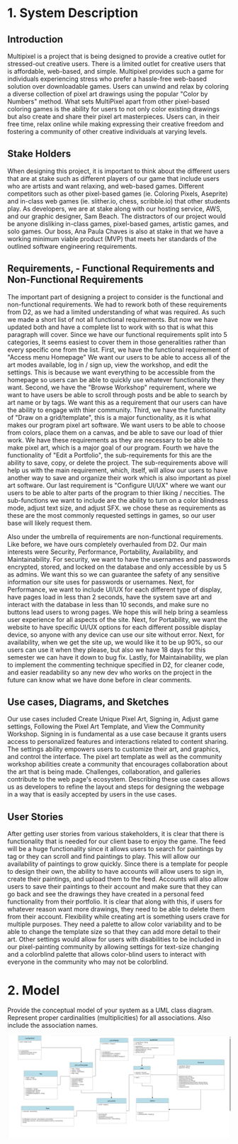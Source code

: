 # 1. System Description

## Introduction 
  
Multipixel is a project that is being designed to provide a creative outlet for stressed-out creative users. There is a limited outlet for creative users that is affordable, web-based, and simple. Multipixel provides such a game for individuals experiencing stress who prefer a hassle-free web-based solution over downloadable games. Users can unwind and relax by coloring a diverse collection of pixel art drawings using the popular "Color by Numbers" method. What sets MultiPixel apart from other pixel-based coloring games is the ability for users to not only color existing drawings but also create and share their pixel art masterpieces. Users can, in their free time, relax online while making expressing their creative freedom and fostering a community of other creative individuals at varying levels. 

## Stake Holders 

When designing this project, it is important to think about the different users that are at stake such as different players of our game that include users who are artists and want relaxing, and web-based games. Different competitors such as other pixel-based games (ie. Coloring Pixels, Aseprite) and in-class web games (ie. slither.io, chess, scribble.io) that other students play. As developers, we are at stake along with our hosting service, AWS, and our graphic designer, Sam Beach. The distractors of our project would be anyone disliking in-class games, pixel-based games, artistic games, and solo games. Our boss, Ana Paula Chaves is also at stake in that we have a working minimum viable product (MVP) that meets her standards of the outlined software engineering requirements. 

## Requirements, - Functional Requirements and Non-Functional Requirements 
  
The important part of designing a project to consider is the functional and non-functional requirements. We had to rework both of these requirements from D2, as we had a limited understanding of what was required. As such we made a short list of not all functional requirements. But now we have updated both and have a complete list to work with so that is what this paragraph will cover. Since we have our functional requirements split into 5 categories, It seems easiest to cover them in those generalities rather than every specific one from the list. First, we have the functional requirement of "Access menu Homepage" We want our users to be able to access all of the art modes available, log in / sign up, view the workshop, and edit the settings. This is because we want everything to be accessible from the homepage so users can be able to quickly use whatever functionality they want. Second, we have the "Browse Workshop" requirement, where we want to have users be able to scroll through posts and be able to search by art name or by tags. We want this as a requirement that our users can have the ability to engage with thier community. Third, we have the functionality of "Draw on a grid/template", this is a major functionality, as it is what makes our program pixel art software. We want users to be able to choose from colors, place them on a canvas, and be able to save our load of thier work. We have these requirements as they are necessary to be able to make pixel art, which is a major goal of our program. Fourth we have the functionality of "Edit a Portfolio", the sub-requirements for this are the ability to save, copy, or delete the project. The sub-requirements above will help us with the main requirement, which, itself, will allow our users to have another way to save and organize their work which is also important as pixel art software. Our last requirement is "Configure UI/UX" where we want our users to be able to alter parts of the program to thier liking / neccities. The sub-functions we want to include are the ability to turn on a color blindness mode, adjust text size, and adjust SFX. we chose these as requirements as these are the most commonly requested settings in games, so our user base will likely request them.

Also under the umbrella of requirements are non-functional requirements. Like before, we have ours completely overhauled from D2. Our main interests were Security, Performance, Portability, Availability, and Maintainability. For security, we want to have the usernames and passwords encrypted, stored, and locked on the database and only accessible by us 5 as admins. We want this so we can guarantee the safety of any sensitive information our site uses for passwords or usernames. Next, for Performance, we want to include UI/UX for each different type of display, have pages load in less than 2 seconds, have the system save art and interact with the database in less than 10 seconds, and make sure no buttons lead users to wrong pages. We hope this will help bring a seamless user experience for all aspects of the site. Next, for Portability, we want the website to have specific UI/UX options for each different possible display device, so anyone with any device can use our site without error. Next, for availability, when we get the site up, we would like it to be up 90%, so our users can use it when they please, but also we have 18 days for this semester we can have it down to bug fix. Lastly, for Maintainability, we plan to implement the commenting technique specified in D2, for cleaner code, and easier readability so any new dev who works on the project in the future can know what we have done before in clear comments.

## Use cases, Diagrams, and Sketches 
  
Our use cases included Create Unique Pixel Art, Signing in, Adjust game settings, Following the Pixel Art Template, and View the Community Workshop. Signing in is fundamental as a use case because it grants users access to personalized features and interactions related to content sharing. The settings ability empowers users to customize their art, and graphics, and control the interface. The pixel art template as well as the community workshop abilities create a community that encourages collaboration about the art that is being made. Challenges, collaboration, and galleries contribute to the web page's ecosystem. Describing these use cases allows us as developers to refine the layout and steps for designing the webpage in  a way that is easily accepted by users in the use cases.

 ## User Stories 

After getting user stories from various stakeholders, it is clear that there is functionality that is needed for our client base to enjoy the game. The feed will be a huge functionality since it allows users to search for paintings by tag or they can scroll and find paintings to play. This will allow our availability of paintings to grow quickly. Since there is a template for people to design their own, the ability to have accounts will allow users to sign in, create their paintings, and upload them to the feed. Accounts will also allow users to save their paintings to their account and make sure that they can go back and see the drawings they have created in a personal feed functionality from their portfolio. It is clear that along with this, if users for whatever reason want more drawings, they need to be able to delete them from their account. Flexibility while creating art is something users crave for multiple purposes. They need a palette to allow color variability and to be able to change the template size so that they can add more detail to their art. Other settings would allow for users with disabilities to be included in our pixel-painting community by allowing settings for text-size changing and a colorblind palette that allows color-blind users to interact with everyone in the community who may not be colorblind. 

# 2. Model
Provide the conceptual model of your system as a UML class diagram. Represent proper cardinalities (multiplicities) for all associations. Also include the association names. 

![UML_Class_Diagram](./D3_images/UML.png)

